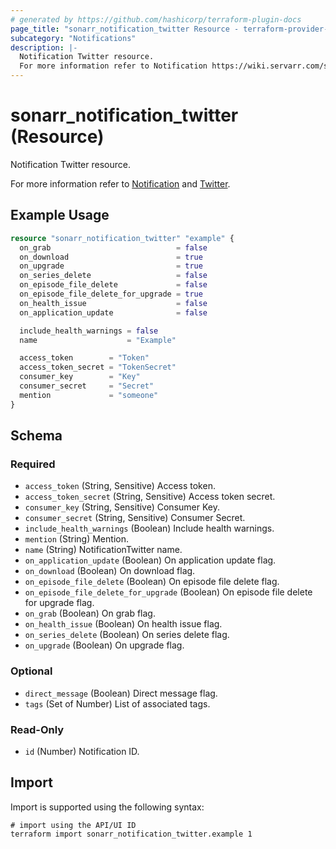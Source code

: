 ```yaml
---
# generated by https://github.com/hashicorp/terraform-plugin-docs
page_title: "sonarr_notification_twitter Resource - terraform-provider-sonarr"
subcategory: "Notifications"
description: |-
  Notification Twitter resource.
  For more information refer to Notification https://wiki.servarr.com/sonarr/settings#connect and Twitter https://wiki.servarr.com/sonarr/supported#twitter.
---
```


# sonarr_notification_twitter (Resource)

<!-- subcategory:Notifications -->Notification Twitter resource.
For more information refer to [Notification](https://wiki.servarr.com/sonarr/settings#connect) and [Twitter](https://wiki.servarr.com/sonarr/supported#twitter).

## Example Usage

```terraform
resource "sonarr_notification_twitter" "example" {
  on_grab                            = false
  on_download                        = true
  on_upgrade                         = true
  on_series_delete                   = false
  on_episode_file_delete             = false
  on_episode_file_delete_for_upgrade = true
  on_health_issue                    = false
  on_application_update              = false

  include_health_warnings = false
  name                    = "Example"

  access_token        = "Token"
  access_token_secret = "TokenSecret"
  consumer_key        = "Key"
  consumer_secret     = "Secret"
  mention             = "someone"
}
```

<!-- schema generated by tfplugindocs -->
## Schema

### Required

- `access_token` (String, Sensitive) Access token.
- `access_token_secret` (String, Sensitive) Access token secret.
- `consumer_key` (String, Sensitive) Consumer Key.
- `consumer_secret` (String, Sensitive) Consumer Secret.
- `include_health_warnings` (Boolean) Include health warnings.
- `mention` (String) Mention.
- `name` (String) NotificationTwitter name.
- `on_application_update` (Boolean) On application update flag.
- `on_download` (Boolean) On download flag.
- `on_episode_file_delete` (Boolean) On episode file delete flag.
- `on_episode_file_delete_for_upgrade` (Boolean) On episode file delete for upgrade flag.
- `on_grab` (Boolean) On grab flag.
- `on_health_issue` (Boolean) On health issue flag.
- `on_series_delete` (Boolean) On series delete flag.
- `on_upgrade` (Boolean) On upgrade flag.

### Optional

- `direct_message` (Boolean) Direct message flag.
- `tags` (Set of Number) List of associated tags.

### Read-Only

- `id` (Number) Notification ID.

## Import

Import is supported using the following syntax:

```shell
# import using the API/UI ID
terraform import sonarr_notification_twitter.example 1
```
